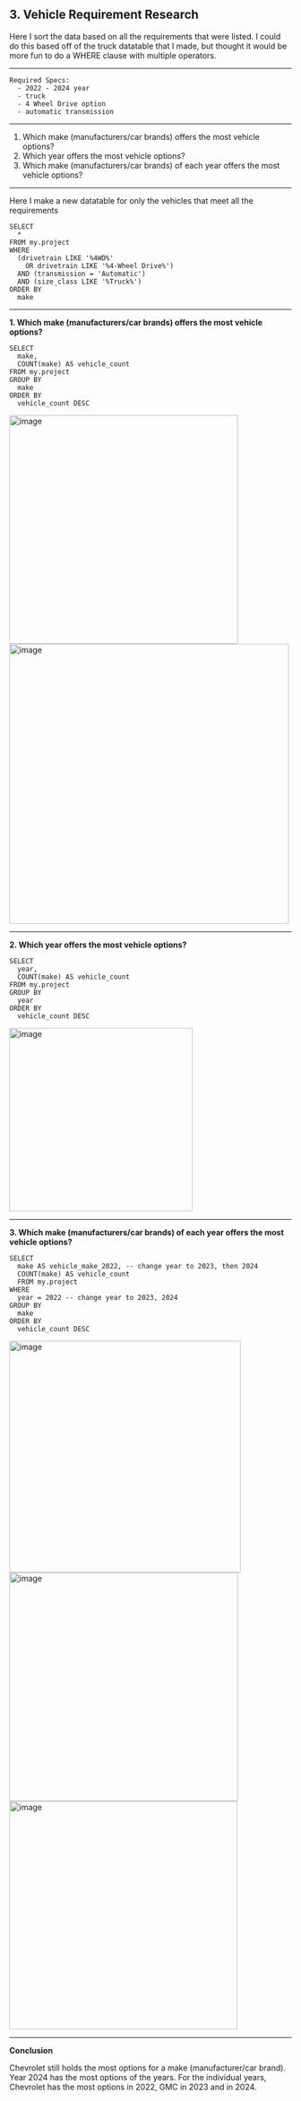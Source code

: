 ## 3. Vehicle Requirement Research

Here I sort the data based on all the requirements that were listed. 
I could do this based off of the truck datatable that I made, but thought it would be more fun to do a WHERE clause with multiple operators.

-----
```
Required Specs:
  - 2022 - 2024 year
  - truck
  - 4 Wheel Drive option
  - automatic transmission
```
-----
1. Which make (manufacturers/car brands) offers the most vehicle options?
2. Which year offers the most vehicle options?
3. Which make (manufacturers/car brands) of each year offers the most vehicle options?

-----

Here I make a new datatable for only the vehicles that meet all the requirements
```
SELECT  
  *
FROM my.project 
WHERE
  (drivetrain LIKE '%4WD%'
    OR drivetrain LIKE '%4-Wheel Drive%')
  AND (transmission = 'Automatic')
  AND (size_class LIKE '%Truck%')
ORDER BY
  make
```
-----
**1. Which make (manufacturers/car brands) offers the most vehicle options?**

```
SELECT  
  make,
  COUNT(make) AS vehicle_count
FROM my.project 
GROUP BY
  make
ORDER BY
  vehicle_count DESC
```
<img width="408" alt="image" src="https://github.com/user-attachments/assets/565e30b9-f1da-4d1f-8c67-846bf818042b">

<img width="499" alt="image" src="https://github.com/user-attachments/assets/52105dc6-9b93-4920-9d62-e5c0b479edf8">

-----
**2. Which year offers the most vehicle options?**

```
SELECT  
  year,
  COUNT(make) AS vehicle_count
FROM my.project 
GROUP BY
  year
ORDER BY
  vehicle_count DESC
```
<img width="327" alt="image" src="https://github.com/user-attachments/assets/a9225bb8-3394-4d7e-8bc7-fd4bccacbbcf">

-----
**3. Which make (manufacturers/car brands) of each year offers the most vehicle options?**

```
SELECT  
  make AS vehicle_make_2022, -- change year to 2023, then 2024
  COUNT(make) AS vehicle_count
  FROM my.project 
WHERE
  year = 2022 -- change year to 2023, 2024
GROUP BY 
  make
ORDER BY
  vehicle_count DESC
```
<img width="413" alt="image" src="https://github.com/user-attachments/assets/b4f99b8e-75d2-4233-8b95-c3bfc598b468">
<img width="408" alt="image" src="https://github.com/user-attachments/assets/e690a61f-0bd9-4e6c-a8f5-04e69dbb9a8e">
<img width="407" alt="image" src="https://github.com/user-attachments/assets/1eeeb437-26fe-4d2b-9188-c4c26a401e4f">

-----
**Conclusion**

Chevrolet still holds the most options for a make (manufacturer/car brand).
Year 2024 has the most options of the years.
For the individual years, Chevrolet has the most options in 2022, GMC in 2023 and in 2024.
